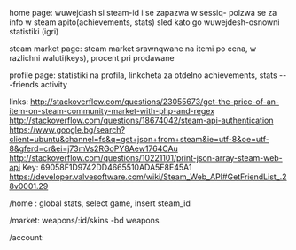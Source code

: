 home page: wuwejdash si steam-id i se zapazwa w sessiq- polzwa se za info w steam apito(achievements, stats)
  sled kato go wuwejdesh-osnowni statistiki (igri)

steam market page:
  steam market srawnqwane na itemi po cena, w razlichni waluti(keys), procent pri prodawane

profile page:
  statistiki na profila, linkcheta za otdelno achievements, stats
  ---friends activity

links:
http://stackoverflow.com/questions/23055673/get-the-price-of-an-item-on-steam-community-market-with-php-and-regex
http://stackoverflow.com/questions/18674042/steam-api-authentication
https://www.google.bg/search?client=ubuntu&channel=fs&q=get+json+from+steam&ie=utf-8&oe=utf-8&gferd=cr&ei=j73mVs2RGoPY8Aew1764CAu
http://stackoverflow.com/questions/10221101/print-json-array-steam-web-api
Key: 69058F1D9742DD4665510ADA5E8E45A1
https://developer.valvesoftware.com/wiki/Steam_Web_API#GetFriendList_.28v0001.29

/home :
  global stats, select game, insert steam_id

/market: weapons/:id/skins
   -bd weapons
<body background = "http://global-offensive.com/wp-content/uploads/sites/2/2014/02/J3jrEQs.jpg">

/account:
